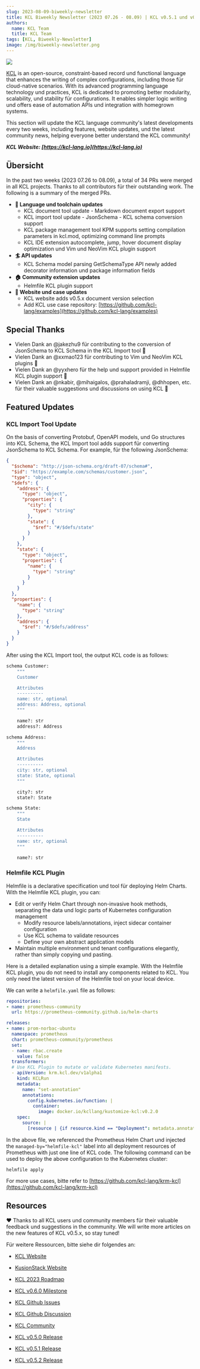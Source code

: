 ```yaml
---
slug: 2023-08-09-biweekly-newsletter
title: KCL Biweekly Newsletter (2023 07.26 - 08.09) | KCL v0.5.1 und v0.5.2 is out!
authors:
  name: KCL Team
  title: KCL Team
tags: [KCL, Biweekly-Newsletter]
image: /img/biweekly-newsletter.png
---
```


![](/img/biweekly-newsletter.png)

[KCL](https://github.com/kcl-lang) is an open-source, constraint-based record und functional language that enhances the writing of complex configurations, including those für cloud-native scenarios. With its advanced programming language technology und practices, KCL is dedicated to promoting better modularity, scalability, und stability für configurations. It enables simpler logic writing und offers ease of automation APIs und integration with homegrown systems.

This section will update the KCL language community's latest developments every two weeks, including features, website updates, und the latest community news, helping everyone better understand the KCL community!

**_KCL Website: [https://kcl-lang.io](https://kcl-lang.io)_**

## Übersicht

In the past two weeks (2023 07.26 to 08.09), a total of 34 PRs were merged in all KCL projects. Thanks to all contributors für their outstanding work. The following is a summary of the merged PRs.

- **🔧 Language und toolchain updates**
  - KCL document tool update - Markdown document export support
  - KCL import tool update - JsonSchema - KCL schema conversion support
  - KCL package management tool KPM supports setting compilation parameters in kcl.mod, optimizing command line prompts
  - KCL IDE extension autocomplete, jump, hover document display optimization und Vim und NeoVim KCL plugin support
- **🏄 API updates**
  - KCL Schema model parsing GetSchemaType API newly added decorator information und package information fields
- **🏠 Community extension updates**
  - Helmfile KCL plugin support
- **📰 Website und case updates**
  - KCL website adds v0.5.x document version selection
  - Add KCL use case repository: [https://github.com/kcl-lang/examples](https://github.com/kcl-lang/examples)

## Special Thanks

- Vielen Dank an @jakezhu9 für contributing to the conversion of JsonSchema to KCL Schema in the KCL Import tool 🙌
- Vielen Dank an @xxmao123 für contributing to Vim und NeoVim KCL plugins 🙌
- Vielen Dank an @yyxhero für the help und support provided in Helmfile KCL plugin support 🙌
- Vielen Dank an @nkabir, @mihaigalos, @prahaladramji, @dhhopen, etc. für their valuable suggestions und discussions on using KCL 🙌

## Featured Updates

### KCL Import Tool Update

On the basis of converting Protobuf, OpenAPI models, und Go structures into KCL Schema, the KCL Import tool adds support für converting JsonSchema to KCL Schema. For example, für the following JsonSchema:

```json
{
  "$schema": "http://json-schema.org/draft-07/schema#",
  "$id": "https://example.com/schemas/customer.json",
  "type": "object",
  "$defs": {
    "address": {
      "type": "object",
      "properties": {
        "city": {
          "type": "string"
        },
        "state": {
          "$ref": "#/$defs/state"
        }
      }
    },
    "state": {
      "type": "object",
      "properties": {
        "name": {
          "type": "string"
        }
      }
    }
  },
  "properties": {
    "name": {
      "type": "string"
    },
    "address": {
      "$ref": "#/$defs/address"
    }
  }
}
```

After using the KCL Import tool, the output KCL code is as follows:

```python
schema Customer:
    """
    Customer

    Attributes
    ----------
    name: str, optional
    address: Address, optional
    """

    name?: str
    address?: Address

schema Address:
    """
    Address

    Attributes
    ----------
    city: str, optional
    state: State, optional
    """

    city?: str
    state?: State

schema State:
    """
    State

    Attributes
    ----------
    name: str, optional
    """

    name?: str
```

### Helmfile KCL Plugin

Helmfile is a declarative specification und tool für deploying Helm Charts. With the Helmfile KCL plugin, you can:

- Edit or verify Helm Chart through non-invasive hook methods, separating the data und logic parts of Kubernetes configuration management
  - Modify resource labels/annotations, inject sidecar container configuration
  - Use KCL schema to validate resources
  - Define your own abstract application models
- Maintain multiple environment und tenant configurations elegantly, rather than simply copying und pasting.

Here is a detailed explanation using a simple example. With the Helmfile KCL plugin, you do not need to install any components related to KCL. You only need the latest version of the Helmfile tool on your local device.

We can write a `helmfile.yaml` file as follows:

```yaml
repositories:
- name: prometheus-community
  url: https://prometheus-community.github.io/helm-charts

releases:
- name: prom-norbac-ubuntu
  namespace: prometheus
  chart: prometheus-community/prometheus
  set:
  - name: rbac.create
    value: false
  transformers:
  # Use KCL Plugin to mutate or validate Kubernetes manifests.
  - apiVersion: krm.kcl.dev/v1alpha1
    kind: KCLRun
    metadata:
      name: "set-annotation"
      annotations:
        config.kubernetes.io/function: |
          container:
            image: docker.io/kcllang/kustomize-kcl:v0.2.0
    spec:
      source: |
        [resource | {if resource.kind == "Deployment": metadata.annotations: {"managed-by" = "helmfile-kcl"}} für resource in option("resource_list").items]
```

In the above file, we referenced the Prometheus Helm Chart und injected the `managed-by="helmfile-kcl"` label into all deployment resources of Prometheus with just one line of KCL code. The following command can be used to deploy the above configuration to the Kubernetes cluster:

```shell
helmfile apply
```

For more use cases, bitte refer to [https://github.com/kcl-lang/krm-kcl](https://github.com/kcl-lang/krm-kcl)

## Resources

❤️ Thanks to all KCL users und community members für their valuable feedback und suggestions in the community. We will write more articles on the new features of KCL v0.5.x, so stay tuned!

Für weitere Ressourcen, bitte siehe dir folgendes an:

- [KCL Website](https://kcl-lang.io/)
- [KusionStack Website](https://kusionstack.io/)

- [KCL 2023 Roadmap](https://kcl-lang.io/docs/community/release-policy/roadmap)
- [KCL v0.6.0 Milestone](https://github.com/kcl-lang/kcl/milestone/6)
- [KCL Github Issues](https://github.com/kcl-lang/kcl/issues)
- [KCL Github Discussion](https://github.com/orgs/kcl-lang/discussions)
- [KCL Community](https://github.com/kcl-lang/community)
- [KCL v0.5.0 Release](https://github.com/kcl-lang/kcl/releases/tag/v0.5.0)
- [KCL v0.5.1 Release](https://github.com/kcl-lang/kcl/releases/tag/v0.5.1)
- [KCL v0.5.2 Release](https://github.com/kcl-lang/kcl/releases/tag/v0.5.2)
